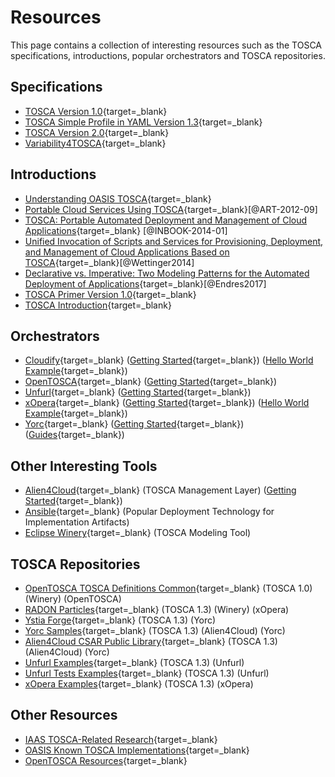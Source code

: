 # Resources

This page contains a collection of interesting resources such as the TOSCA specifications, introductions, popular orchestrators and TOSCA repositories.

## Specifications

- [TOSCA Version 1.0](https://docs.oasis-open.org/tosca/TOSCA/v1.0/os/TOSCA-v1.0-os.html){target=_blank}
- [TOSCA Simple Profile in YAML Version 1.3](https://docs.oasis-open.org/tosca/TOSCA-Simple-Profile-YAML/v1.3/os/TOSCA-Simple-Profile-YAML-v1.3-os.html){target=_blank}
- [TOSCA Version 2.0](https://docs.oasis-open.org/tosca/TOSCA/v2.0/TOSCA-v2.0.html){target=_blank}
- [Variability4TOSCA](variability4tosca/specification.md){target=_blank}

## Introductions

- [Understanding OASIS TOSCA](https://www.youtube.com/watch?v=C75LBxsQNsc){target=_blank}
- [Portable Cloud Services Using TOSCA](https://www.iaas.uni-stuttgart.de/publications/ART-2012-09-PortableCloudServicesUsingTOSCA.pdf){target=_blank}[@ART-2012-09]
- [TOSCA: Portable Automated Deployment and Management of Cloud Applications](https://www.iaas.uni-stuttgart.de/publications/INBOOK-2014-01-TOSCA-Portable-Automated-Deployment-and-Management-of-Cloud-Applications.pdf){target=_blank} [@INBOOK-2014-01]
- [Unified Invocation of Scripts and Services for Provisioning, Deployment, and Management of Cloud Applications Based on TOSCA](https://www.iaas.uni-stuttgart.de/publications/INPROC-2014-22-Unified-Invocation-of-Scripts-and-Services-for-Provisioning-Deployment-and-Management-of-Cloud-Applications-Based-on-TOSCA.pdf){target=_blank}[@Wettinger2014]
- [Declarative vs. Imperative: Two Modeling Patterns for the Automated Deployment of Applications](https://www.iaas.uni-stuttgart.de/publications/INPROC-2017-12-Declarative-vs-Imperative-Modeling-Patterns.pdf){target=_blank}[@Endres2017]
- [TOSCA Primer Version 1.0](http://docs.oasis-open.org/tosca/tosca-primer/v1.0/tosca-primer-v1.0.html){target=_blank}
- [TOSCA Introduction](https://www.opentosca.org/documents/presentation-tosca.pdf){target=_blank}

## Orchestrators

- [Cloudify](https://cloudify.co){target=_blank} ([Getting Started](https://docs.cloudify.co/latest/trial_getting_started){target=_blank}) ([Hello World Example](https://github.com/cloudify-cosmo/cloudify-hello-world-example){target=_blank})
- [OpenTOSCA](http://opentosca.org){target=_blank} ([Getting Started](https://github.com/UST-QuAntiL/tosca-definitions-qc-applications/blob/main/docs/tutorial-model-and-deploy.md){target=_blank})
- [Unfurl](https://unfurl.run){target=_blank} ([Getting Started](https://docs.unfurl.run/get-started-step-by-step.html){target=_blank})
- [xOpera](https://github.com/xlab-si/xopera-opera){target=_blank} ([Getting Started](https://xlab-si.github.io/xopera-docs/02-cli.html#quickstart){target=_blank}) ([Hello World Example](https://github.com/xlab-si/xopera-examples/tree/main/misc/hello-world){target=_blank})
- [Yorc](https://yorc.readthedocs.io/en/latest){target=_blank} ([Getting Started](https://alien4cloud.github.io/common/features.html#/documentation/latest/getting_started/new_getting_started.html){target=_blank}) ([Guides](https://github.com/ystia/yorc-guides){target=_blank})

## Other Interesting Tools

- [Alien4Cloud](https://alien4cloud.github.io){target=_blank} (TOSCA Management Layer) ([Getting Started](https://alien4cloud.github.io/common/features.html#/documentation/latest/getting_started/new_getting_started.html){target=_blank})
- [Ansible](https://docs.ansible.com/ansible/latest/index.html){target=_blank} (Popular Deployment Technology for Implementation Artifacts)
- [Eclipse Winery](https://github.com/eclipse/winery){target=_blank} (TOSCA Modeling Tool)

## TOSCA Repositories

- [OpenTOSCA TOSCA Definitions Common](https://github.com/OpenTOSCA/tosca-definitions-common){target=_blank} (TOSCA 1.0) (Winery) (OpenTOSCA)
- [RADON Particles](https://github.com/radon-h2020/radon-particles){target=_blank} (TOSCA 1.3) (Winery) (xOpera)
- [Ystia Forge](https://github.com/ystia/forge){target=_blank} (TOSCA 1.3) (Yorc)
- [Yorc Samples](https://github.com/ystia/tosca-samples){target=_blank} (TOSCA 1.3) (Alien4Cloud) (Yorc)
- [Alien4Cloud CSAR Public Library](https://github.com/alien4cloud/csar-public-library){target=_blank} (TOSCA 1.3) (Alien4Cloud) (Yorc)
- [Unfurl Examples](https://github.com/onecommons/unfurl-examples){target=_blank} (TOSCA 1.3) (Unfurl)
- [Unfurl Tests Examples](https://github.com/onecommons/unfurl/tree/master/tests/examples){target=_blank} (TOSCA 1.3) (Unfurl)
- [xOpera Examples](https://github.com/xlab-si/xopera-examples){target=_blank} (TOSCA 1.3) (xOpera)

## Other Resources

- [IAAS TOSCA-Related Research](https://www.opentosca.org/resources){target=_blank}
- [OASIS Known TOSCA Implementations](https://github.com/oasis-open/tosca-community-contributions/wiki/Known-TOSCA-Implementations){target=_blank}
- [OpenTOSCA Resources](https://www.opentosca.org/resources){target=_blank}
